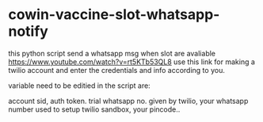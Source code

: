 # cowin-vaccine-slot-whatsapp-notify
this python script send a whatsapp msg when slot are avaliable
https://www.youtube.com/watch?v=rt5KTb53QL8
use this link for making a twilio account and enter the credentials and info according to you. 

variable need to be editied in the script are: 

account sid,
auth token.
trial whatsapp no. given by twilio,
your whatsapp number used to setup twilio sandbox,
your pincode..
